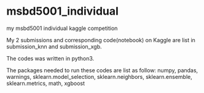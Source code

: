 # msbd5001_individual
my msbd5001 individual kaggle competition
  
My 2 submissions and corresponding code(notebook) on Kaggle are list in submission_knn and submission_xgb.

The codes was written in python3.

The packages needed to run these codes are list as follow:
numpy,
pandas,
warnings,
sklearn.model_selection,
sklearn.neighbors,
sklearn.ensemble,
sklearn.metrics,
math,
xgboost

